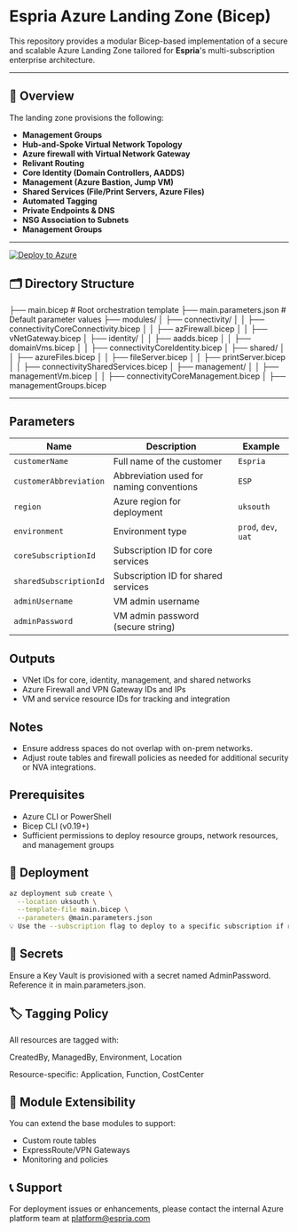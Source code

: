 # Espria Azure Landing Zone (Bicep)

This repository provides a modular Bicep-based implementation of a secure and scalable Azure Landing Zone tailored for **Espria**'s multi-subscription enterprise architecture.

---

## 📐 Overview

The landing zone provisions the following:

- **Management Groups**
- **Hub-and-Spoke Virtual Network Topology**
- **Azure firewall with Virtual Network Gateway**
- **Relivant Routing**
- **Core Identity (Domain Controllers, AADDS)**
- **Management (Azure Bastion, Jump VM)**
- **Shared Services (File/Print Servers, Azure Files)**
- **Automated Tagging**
- **Private Endpoints & DNS**
- **NSG Association to Subnets**
- **Management Groups**

---

[![Deploy to Azure](https://aka.ms/deploytoazurebutton)](https://portal.azure.com/#create/Microsoft.Template/uri/https%3A%2F%2Fraw.githubusercontent.com%2Fesprialtd%2FEspriaAzureBaseLandingZone%2Fmain%2Fmain.bicep)


## 🗂️ Directory Structure

├── main.bicep                     # Root orchestration template
├── main.parameters.json          # Default parameter values
├── modules/
│   ├── connectivity/
│   │   ├── connectivityCoreConnectivity.bicep
│   │   ├── azFirewall.bicep
│   │   ├── vNetGateway.bicep
│   ├── identity/
│   │   ├── aadds.bicep
│   │   ├── domainVms.bicep
│   │   ├── connectivityCoreIdentity.bicep
│   ├── shared/
│   │   ├── azureFiles.bicep
│   │   ├── fileServer.bicep
│   │   ├── printServer.bicep
│   │   ├── connectivitySharedServices.bicep
│   ├── management/
│   │   ├── managementVm.bicep
│   │   ├── connectivityCoreManagement.bicep
│   ├── managementGroups.bicep

---

## Parameters
| Name                   | Description                              | Example              |
| ---------------------- | ---------------------------------------- | -------------------- |
| `customerName`         | Full name of the customer                | `Espria`             |
| `customerAbbreviation` | Abbreviation used for naming conventions | `ESP`                |
| `region`               | Azure region for deployment              | `uksouth`            |
| `environment`          | Environment type                         | `prod`, `dev`, `uat` |
| `coreSubscriptionId`   | Subscription ID for core services        |                      |
| `sharedSubscriptionId` | Subscription ID for shared services      |                      |
| `adminUsername`        | VM admin username                        |                      |
| `adminPassword`        | VM admin password (secure string)        |                      |

## Outputs
- VNet IDs for core, identity, management, and shared networks
- Azure Firewall and VPN Gateway IDs and IPs
- VM and service resource IDs for tracking and integration

## Notes
- Ensure address spaces do not overlap with on-prem networks.
- Adjust route tables and firewall policies as needed for additional security or NVA integrations.

## Prerequisites
- Azure CLI or PowerShell
- Bicep CLI (v0.19+)
- Sufficient permissions to deploy resource groups, network resources, and management groups

## 🚀 Deployment

```bash
az deployment sub create \
  --location uksouth \
  --template-file main.bicep \
  --parameters @main.parameters.json
💡 Use the --subscription flag to deploy to a specific subscription if needed.
```
##  🔐 Secrets
Ensure a Key Vault is provisioned with a secret named AdminPassword. Reference it in main.parameters.json.

## 🏷 Tagging Policy
All resources are tagged with:

CreatedBy, ManagedBy, Environment, Location

Resource-specific: Application, Function, CostCenter

## 🧩 Module Extensibility
You can extend the base modules to support:

- Custom route tables
- ExpressRoute/VPN Gateways
- Monitoring and policies

## 📞 Support
For deployment issues or enhancements, please contact the internal Azure platform team at platform@espria.com